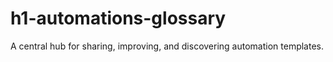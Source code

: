 # h1-automations-glossary
A central hub for sharing, improving, and discovering automation templates.
